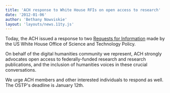 ```yaml
---
title: 'ACH response to White House RFIs on open access to research'
date: '2012-01-06'
author: 'Bethany Nowviskie'
layout: 'layouts/news.11ty.js'
---
```

Today, the ACH issued a response to two [Requests for Information](http://www.whitehouse.gov/blog/2011/11/07/request-information-public-access-digital-data-and-scientific-publications) made by the US White House Office of Science and Technology Policy.

On behalf of the digital humanities community we represent, ACH strongly advocates open access to federally-funded research and research publications, and the inclusion of humanities voices in these crucial conversations.

We urge ACH members and other interested individuals to respond as well. The OSTP's deadline is January 12th.
